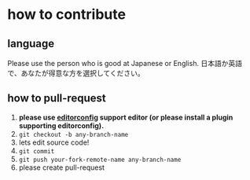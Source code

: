 # how to contribute

## language

Please use the person who is good at Japanese or English.
日本語か英語で、あなたが得意な方を選択してください。

## how to pull-request
1. **please use [editorconfig](http://editorconfig.org/) support editor (or please install a plugin supporting editorconfig).**
2. `git checkout -b any-branch-name`
3. lets edit source code!
4. `git commit`
5. `git push your-fork-remote-name any-branch-name`
6. please create pull-request

